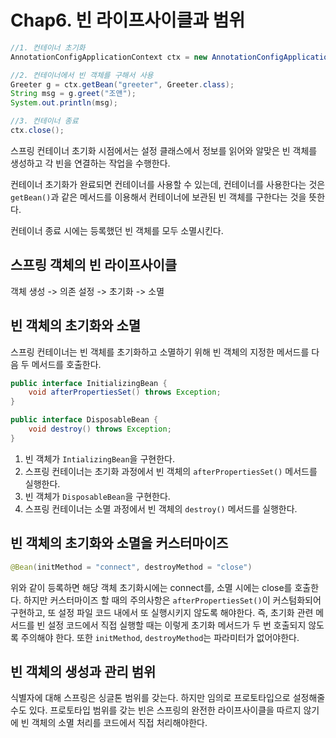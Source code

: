 # Chap6. 빈 라이프사이클과 범위

```java
//1. 컨테이너 초기화
AnnotationConfigApplicationContext ctx = new AnnotationConfigApplicationContext(AppContext.class);

//2. 컨테이너에서 빈 객체를 구해서 사용
Greeter g = ctx.getBean("greeter", Greeter.class);
String msg = g.greet("조앤");
System.out.println(msg);

//3. 컨테이너 종료
ctx.close();
```

스프링 컨테이너 초기화 시점에서는 설정 클래스에서 정보를 읽어와 알맞은 빈 객체를 생성하고 각 빈을 연결하는 작업을 수행한다.

컨테이너 초기화가 완료되면 컨테이너를 사용할 수 있는데, 컨테이너를 사용한다는 것은 `getBean()`과 같은 메서드를 이용해서 컨테이너에 보관된
빈 객체를 구한다는 것을 뜻한다.

컨테이너 종료 시에는 등록했던 빈 객체를 모두 소멸시킨다.

## 스프링 객체의 빈 라이프사이클
객체 생성 -> 의존 설정 -> 초기화 -> 소멸

## 빈 객체의 초기화와 소멸
스프링 컨테이너는 빈 객체를 초기화하고 소멸하기 위해 빈 객체의 지정한 메서드를 다음 두 메서드를 호출한다.
```java
public interface InitializingBean {
    void afterPropertiesSet() throws Exception;
}

public interface DisposableBean {
    void destroy() throws Exception;
}
```

1. 빈 객체가 `IntializingBean`을 구현한다.
2. 스프링 컨테이너는 초기화 과정에서 빈 객체의 `afterPropertiesSet()` 메서드를 실행한다.
3. 빈 객체가 `DisposableBean`을 구현한다.
4. 스프링 컨테이너는 소멸 과정에서 빈 객체의 `destroy()` 메서드를 실행한다.


## 빈 객체의 초기화와 소멸을 커스터마이즈
```java
@Bean(initMethod = "connect", destroyMethod = "close")
```
위와 같이 등록하면 해당 객체 초기화시에는 connect를, 소멸 시에는 close를 호출한다.
하지만 커스터마이즈 할 때의 주의사항은 `afterPropertiesSet()`이 커스텀화되어 구현하고, 또 설정 파일 코드 내에서 또 실행시키지 않도록 해야한다. 
즉, 초기화 관련 메서드를 빈 설정 코드에서 직접 실행할 때는 이렇게 초기화 메서드가 두 번 호출되지 않도록 주의해야 한다.
또한 `initMethod`, `destroyMethod`는 파라미터가 없어야한다.

## 빈 객체의 생성과 관리 범위
식별자에 대해 스프링은 싱글톤 범위를 갖는다. 하지만 임의로 프로토타입으로 설정해줄 수도 있다. 
프로토타입 범위를 갖는 빈은 스프링의 완전한 라이프사이클을 따르지 않기에 빈 객체의 소멸 처리를 코드에서 직접 처리해야한다.